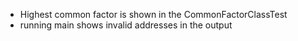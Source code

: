 - Highest common factor is shown in the CommonFactorClassTest
- running main shows invalid addresses in the output
